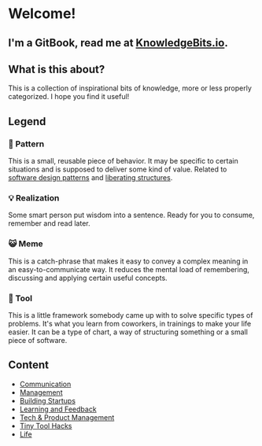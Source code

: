 # Welcome!

## **I'm a GitBook, read me at** [**KnowledgeBits.io**](https://knowledgebits.io/)**.**

## **What is this about?**

This is a collection of inspirational bits of knowledge, more or less properly categorized. I hope you find it useful!

## **Legend**

### 🐾 Pattern

This is a small, reusable piece of behavior. It may be specific to certain situations and is supposed to deliver some kind of value. Related to [software design patterns](https://en.wikipedia.org/wiki/Software_design_pattern) and [liberating structures](http://www.liberatingstructures.com/).

### 💡 Realization

Some smart person put wisdom into a sentence. Ready for you to consume, remember and read later.

### 😺 Meme

This is a catch-phrase that makes it easy to convey a complex meaning in an easy-to-communicate way. It reduces the mental load of remembering, discussing and applying certain useful concepts.

### 🔭 Tool

This is a little framework somebody came up with to solve specific types of problems. It's what you learn from coworkers, in trainings to make your life easier. It can be a type of chart, a way of structuring something or a small piece of software.

## Content

* [Communication](communication.md)
* [Management](management.md)
* [Building Startups](books.md)
* [Learning and Feedback]()
* [Tech & Product Management](tech-management.md)
* [Tiny Tool Hacks](tiny-hacks.md)
* [Life](being.md)

